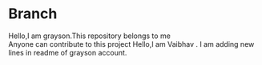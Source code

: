 # Branch

Hello,I am grayson.This repository belongs to me <br />
Anyone can contribute to this project
Hello,I am Vaibhav . I am adding new lines in readme of grayson account.
